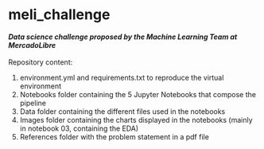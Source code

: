 # meli_challenge
_**Data science challenge proposed by the Machine Learning Team at MercadoLibre**_<br>
<br>
Repository content:<br>
1) environment.yml and requirements.txt to reproduce the virtual environment
2) Notebooks folder containing the 5 Jupyter Notebooks that compose the pipeline
3) Data folder containing the different files used in the notebooks
4) Images folder containing the charts displayed in the notebooks (mainly in notebook 03, containing the EDA)
5) References folder with the problem statement in a pdf file
